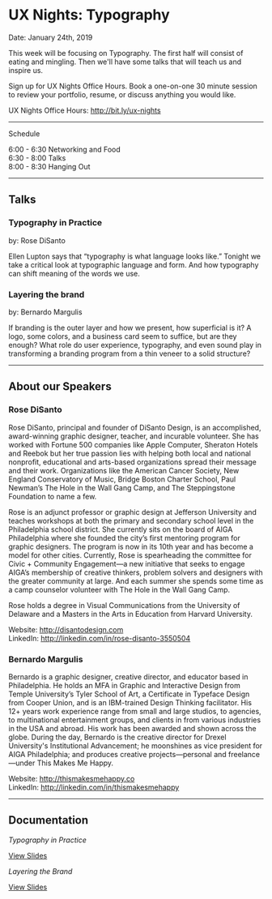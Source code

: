 # UX Nights: Typography

Date: January 24th, 2019

This week will be focusing on Typography. The first half will consist of eating and mingling. Then we'll have some talks that will teach us and inspire us.

Sign up for UX Nights Office Hours. Book a one-on-one 30 minute session to review your portfolio, resume, or discuss anything you would like.

UX Nights Office Hours: http://bit.ly/ux-nights

- - -

Schedule

6:00 - 6:30 Networking and Food  
6:30 - 8:00 Talks  
8:00 - 8:30 Hanging Out  

- - -

## Talks

### Typography in Practice
by: Rose DiSanto

Ellen Lupton says that “typography is what language looks like.” Tonight we take a critical look at typographic language and form. And how typography can shift meaning of the words we use.

### Layering the brand
by: Bernardo Margulis

If branding is the outer layer and how we present, how superficial is it? A logo, some colors, and a business card seem to suffice, but are they enough? What role do user experience, typography, and even sound play in transforming a branding program from a thin veneer to a solid structure?

- - -

## About our Speakers

### Rose DiSanto

Rose DiSanto, principal and founder of DiSanto Design, is an accomplished, award-winning graphic designer, teacher, and incurable volunteer. She has worked with Fortune 500 companies like Apple Computer, Sheraton Hotels and Reebok but her true passion lies with helping both local and national nonprofit, educational and arts-based organizations spread their message and their work. Organizations like the American Cancer Society, New England Conservatory of Music, Bridge Boston Charter School, Paul Newman’s The Hole in the Wall Gang Camp, and The Steppingstone Foundation to name a few.

Rose is an adjunct professor or graphic design at Jefferson University and teaches workshops at both the primary and secondary school level in the Philadelphia school district. She currently sits on the board of AIGA Philadelphia where she founded the city’s first mentoring program for graphic designers. The program is now in its 10th year and has become a model for other cities. Currently, Rose is spearheading the committee for Civic + Community Engagement—a new initiative that seeks to engage AIGA’s membership of creative thinkers, problem solvers and designers with the greater community at large. And each summer she spends some time as a camp counselor volunteer with The Hole in the Wall Gang Camp.

Rose holds a degree in Visual Communications from the University of Delaware and a Masters in the Arts in Education from Harvard University.

Website: http://disantodesign.com  
LinkedIn: http://linkedin.com/in/rose-disanto-3550504  

### Bernardo Margulis

Bernardo is a graphic designer, creative director, and educator based in Philadelphia. He holds an MFA in Graphic and Interactive Design from Temple University’s Tyler School of Art, a Certificate in Typeface Design from Cooper Union, and is an IBM-trained Design Thinking facilitator. His 12+ years work experience range from small and large studios, to agencies, to multinational entertainment groups, and clients in from various industries in the USA and abroad. His work has been awarded and shown across the globe. During the day, Bernardo is the creative director for Drexel University's Institutional Advancement; he moonshines as vice president for AIGA Philadelphia; and produces creative projects—personal and freelance—under This Makes Me Happy.

Website: http://thismakesmehappy.co  
LinkedIn: http://linkedin.com/in/thismakesmehappy  

- - -

## Documentation

*Typography in Practice*

[View Slides](https://www.dropbox.com/s/8g2ce3b2hos1wh1/layering-the-brand_bernardo-margulis_2019-01-24.pdf?dl=0)


*Layering the Brand*

[View Slides](https://www.dropbox.com/s/93anqsymfdmaqc9/typography-in-practice_rose-disanto_2019-01-24.pdf?dl=0)

